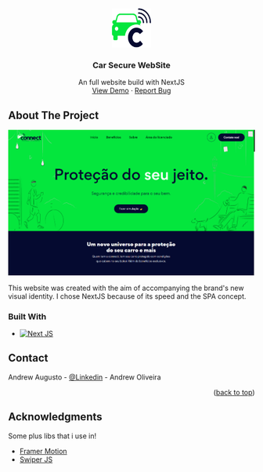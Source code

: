 <!-- Improved compatibility of back to top link: See: https://github.com/othneildrew/Best-README-Template/pull/73 -->
<a name="readme-top"></a>

<!-- PROJECT LOGO -->
<br />
<div align="center">
  <a href="https://github.com/devandrewjpn/connect-website">
    <img src="public/primary-favicon.svg" alt="Logo" width="80" height="80">
  </a>

  <h3 align="center">Car Secure WebSite</h3>

  <p align="center">
    An full website build with NextJS
    <br />
    <a href="https://agenciabrasildigital.com.br/">View Demo</a>
    ·
    <a href="mailto:yuutoandrew.jpn@gmail.com">Report Bug</a>
  </p>
</div>


<!-- ABOUT THE PROJECT -->
## About The Project

[![Product Name Screen Shot][product-screenshot]](https://devandrew.com.br)


This website was created with the aim of accompanying the brand's new visual identity. I chose NextJS because of its speed and the SPA concept.


### Built With

* [![Next JS][Next.js]][Next-url]


<!-- CONTACT -->
## Contact

Andrew Augusto - [@Linkedin](https://www.linkedin.com/in/andrew-oliveira-734b191b1/) - Andrew Oliveira

<p align="right">(<a href="#readme-top">back to top</a>)</p>



<!-- ACKNOWLEDGMENTS -->
## Acknowledgments

Some plus libs that i use in!

* [Framer Motion](https://www.framer.com/motion/)
* [Swiper JS](https://swiperjs.com/react)

<!-- MARKDOWN LINKS & IMAGES -->
[product-screenshot]: public/print_home.png
[Next.js]: https://img.shields.io/badge/Next-black?style=for-the-badge&logo=next.js&logoColor=white
[Next-url]: https://nextjs.org/